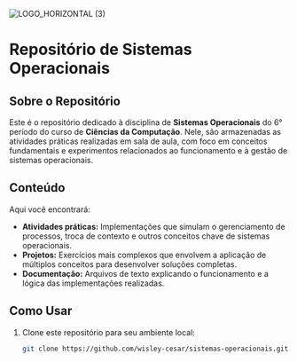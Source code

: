 ![LOGO_HORIZONTAL (3)](https://github.com/user-attachments/assets/cccbaf1e-2b50-491f-9b0e-14ab791a96ae)
# Repositório de Sistemas Operacionais


## Sobre o Repositório
Este é o repositório dedicado à disciplina de **Sistemas Operacionais** do 6° período do curso de **Ciências da Computação**. Nele, são armazenadas as atividades práticas realizadas em sala de aula, com foco em conceitos fundamentais e experimentos relacionados ao funcionamento e à gestão de sistemas operacionais.

## Conteúdo
Aqui você encontrará:
- **Atividades práticas:** Implementações que simulam o gerenciamento de processos, troca de contexto e outros conceitos chave de sistemas operacionais.
- **Projetos:** Exercícios mais complexos que envolvem a aplicação de múltiplos conceitos para desenvolver soluções completas.
- **Documentação:** Arquivos de texto explicando o funcionamento e a lógica das implementações realizadas.

## Como Usar
1. Clone este repositório para seu ambiente local:
   ```bash
   git clone https://github.com/wisley-cesar/sistemas-operacionais.git
